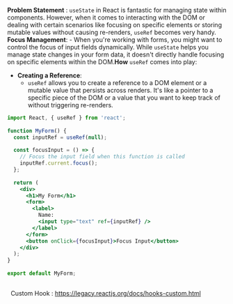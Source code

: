 **Problem Statement** : `useState` in React is fantastic for managing state within components. However, when it comes to interacting with the DOM or dealing with certain scenarios like focusing on specific elements or storing mutable values without causing re-renders, `useRef` becomes very handy.
**Focus Management**:
    - When you're working with forms, you might want to control the focus of input fields dynamically. While `useState` helps you manage state changes in your form data, it doesn't directly handle focusing on specific elements within the DOM.
​
​
**How** `useRef` comes into play:
​
- **Creating a Reference**:
    - `useRef` allows you to create a reference to a DOM element or a mutable value that persists across renders. It's like a pointer to a specific piece of the DOM or a value that you want to keep track of without triggering re-renders.
```jsx
import React, { useRef } from 'react';
​
function MyForm() {
  const inputRef = useRef(null);
​
  const focusInput = () => {
    // Focus the input field when this function is called
    inputRef.current.focus();
  };
​
  return (
    <div>
      <h1>My Form</h1>
      <form>
        <label>
          Name:
          <input type="text" ref={inputRef} />
        </label>
      </form>
      <button onClick={focusInput}>Focus Input</button>
    </div>
  );
}
​
export default MyForm;
​
```
​
​
Custom Hook : https://legacy.reactjs.org/docs/hooks-custom.html